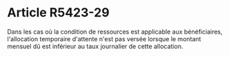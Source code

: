 # Article R5423-29

  
Dans les cas où la condition de ressources est applicable aux bénéficiaires, l'allocation temporaire d'attente n'est pas versée lorsque le montant mensuel dû est inférieur au taux journalier de cette allocation.